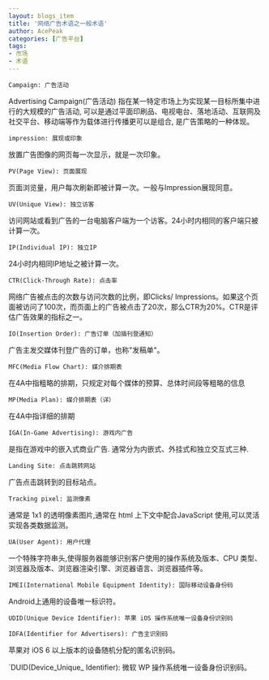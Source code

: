 ```yaml
---
layout: blogs_item
title: '网络广告术语之一般术语'
author: AcePeak
categories: [广告平台]
tags: 
- 市场
- 术语
---
```



`Campaign: 广告活动`

Advertising Campaign(广告活动) 指在某一特定市场上为实现某一目标所集中进行的大规模的广告活动, 可以是通过平面印刷品、电视电台、落地活动、互联网及社交平台、移动端等作为载体进行传播更可以是组合, 是广告策略的一种体现。


`impression: 展现或印象`

放置广告图像的网页每一次显示，就是一次印象。


`PV(Page View): 页面展现`

页面浏览量，用户每次刷新即被计算一次。一般与Impression展现同意。


`UV(Unique View): 独立访客`

访问网站或看到广告的一台电脑客户端为一个访客。24小时内相同的客户端只被计算一次。


`IP(Individual IP): 独立IP`

24小时内相同IP地址之被计算一次。


`CTR(Click-Through Rate): 点击率`

网络广告被点击的次数与访问次数的比例，即Clicks/ Impressions。如果这个页面被访问了100次，而页面上的广告被点击了20次，那么CTR为20%。CTR是评估广告效果的指标之一。


`IO(Insertion Order): 广告订单（加插刊登通知）`

广告主发交媒体刊登广告的订单，也称"发稿单"。


`MFC(Media Flow Chart): 媒介排期表`

在4A中指粗略的排期，只规定对每个媒体的预算、总体时间段等粗略的信息


`MP(Media Plan): 媒介排期表（详）`

在4A中指详细的排期


`IGA(In-Game Advertising): 游戏内广告`

是指在游戏中的嵌入式商业广告. 通常分为内嵌式、外挂式和独立交互式三种. 


`Landing Site: 点击跳转网站`

广告点击跳转到的目标站点。


`Tracking pixel: 监测像素`

通常是 1x1 的透明像素图片,通常在 html 上下文中配合JavaScript 使用,可以灵活实现各类数据监测。


`UA(User Agent): 用户代理`

一个特殊字符串头,使得服务器能够识别客户使用的操作系统及版本、CPU 类型、浏览器及版本、浏览器渲染引擎、浏览器语言、浏览器插件等。


`IMEI(International Mobile Equipment Identity): 国际移动设备身份码`

Android上通用的设备唯一标识符。


`UDID(Unique Device Identifier): 苹果 iOS 操作系统唯一设备身份识别码`


`IDFA(Identifier for Advertisers): 广告主识别码`

苹果对 iOS 6 以上版本的设备随机分配的匿名识别码。


`DUID(Device_Unique_ Identifier): 微软 WP 操作系统唯一设备身份识别码。


